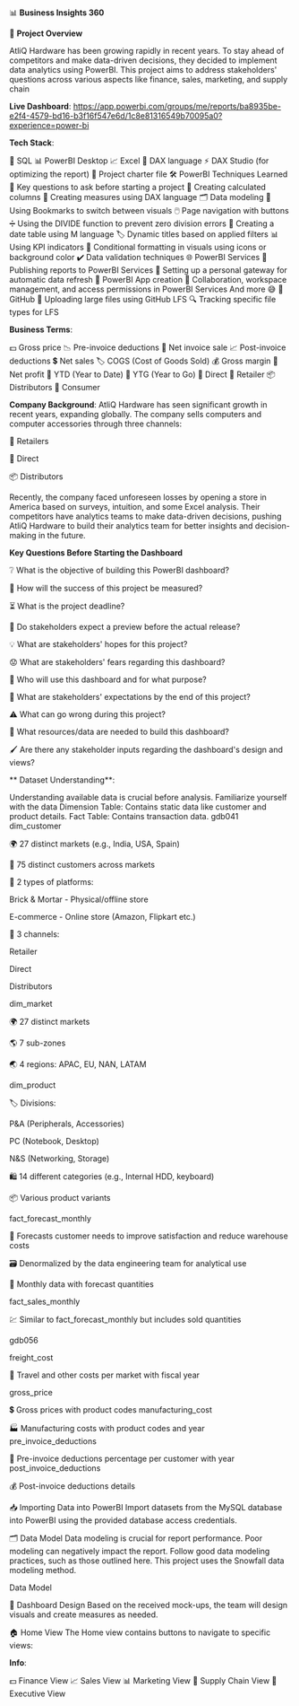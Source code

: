 📊 **Business Insights 360**

🌟 **Project Overview**

AtliQ Hardware has been growing rapidly in recent years. To stay ahead of competitors and make data-driven decisions, they decided to implement data analytics using PowerBI. This project aims to address stakeholders' questions across various aspects like finance, sales, marketing, and supply chain

**Live Dashboard**: https://app.powerbi.com/groups/me/reports/ba8935be-e2f4-4579-bd16-b3f16f547e6d/1c8e81316549b70095a0?experience=power-bi

**Tech Stack**:

🐬 SQL
📊 PowerBI Desktop
📈 Excel
🧮 DAX language
⚡ DAX Studio (for optimizing the report)
📜 Project charter file
🛠️ PowerBI Techniques Learned
🧠 Key questions to ask before starting a project
🧮 Creating calculated columns
🔢 Creating measures using DAX language
🗂️ Data modeling
📑 Using Bookmarks to switch between visuals
🖱️ Page navigation with buttons
➗ Using the DIVIDE function to prevent zero division errors
📅 Creating a date table using M language
🏷️ Dynamic titles based on applied filters
📊 Using KPI indicators
🎨 Conditional formatting in visuals using icons or background color
✔️ Data validation techniques
🌐 PowerBI Services
🚀 Publishing reports to PowerBI Services
🔄 Setting up a personal gateway for automatic data refresh
📱 PowerBI App creation
🤝 Collaboration, workspace management, and access permissions in PowerBI Services
And more 😅
🐙 GitHub
📂 Uploading large files using GitHub LFS
🔍 Tracking specific file types for LFS


**Business Terms**:

💵 Gross price
📉 Pre-invoice deductions
🧾 Net invoice sale
📈 Post-invoice deductions
💲 Net sales
🏷️ COGS (Cost of Goods Sold)
💰 Gross margin
💸 Net profit
📆 YTD (Year to Date)
📅 YTG (Year to Go)
🛒 Direct
🏬 Retailer
📦 Distributors
👥 Consumer


**Company Background**:
AtliQ Hardware has seen significant growth in recent years, expanding globally. The company sells computers and computer accessories through three channels:

🏬 Retailers

🛒 Direct

📦 Distributors

Recently, the company faced unforeseen losses by opening a store in America based on surveys, intuition, and some Excel analysis. Their competitors have analytics teams to make data-driven decisions, pushing AtliQ Hardware to build their analytics team for better insights and decision-making in the future.

 **Key Questions Before Starting the Dashboard**

❔ What is the objective of building this PowerBI dashboard?

📏 How will the success of this project be measured?

⏳ What is the project deadline?

👀 Do stakeholders expect a preview before the actual release?

💡 What are stakeholders' hopes for this project?

😟 What are stakeholders' fears regarding this dashboard?

👥 Who will use this dashboard and for what purpose?

🎯 What are stakeholders' expectations by the end of this project?

⚠️ What can go wrong during this project?

📄 What resources/data are needed to build this dashboard?

🖌️ Are there any stakeholder inputs regarding the dashboard's design and views?


** Dataset Understanding**:

Understanding available data is crucial before analysis. Familiarize yourself with the data
Dimension Table: Contains static data like customer and product details.
Fact Table: Contains transaction data.
gdb041
dim_customer

🌍 27 distinct markets (e.g., India, USA, Spain)

👥 75 distinct customers across markets

🏢 2 types of platforms:

 Brick & Mortar - Physical/offline store
 
 E-commerce - Online store (Amazon, Flipkart etc.)

🛒 3 channels:

 Retailer
 
 Direct
 
 Distributors
 
dim_market


🌍 27 distinct markets

🌎 7 sub-zones

🌏 4 regions: APAC, EU, NAN, LATAM

dim_product


🏷️ Divisions:

 P&A (Peripherals, Accessories)
 
 PC (Notebook, Desktop)
 
 N&S (Networking, Storage)

🛍️ 14 different categories (e.g., Internal HDD, keyboard)

📦 Various product variants

fact_forecast_monthly

🔮 Forecasts customer needs to improve satisfaction and reduce warehouse costs

🗃️ Denormalized by the data engineering team for analytical use

📅 Monthly data with forecast quantities

fact_sales_monthly

💹 Similar to fact_forecast_monthly but includes sold quantities

gdb056

freight_cost

🚚 Travel and other costs per market with fiscal year

gross_price

💲 Gross prices with product codes
manufacturing_cost

🏭 Manufacturing costs with product codes and year
pre_invoice_deductions

💸 Pre-invoice deductions percentage per customer with year
post_invoice_deductions

💰 Post-invoice deductions details

📥 Importing Data into PowerBI
Import datasets from the MySQL database into PowerBI using the provided database access credentials.

🗂️ Data Model
Data modeling is crucial for report performance. Poor modeling can negatively impact the report. Follow good data modeling practices, such as those outlined here. This project uses the Snowfall data modeling method.

Data Model

🎨 Dashboard Design
Based on the received mock-ups, the team will design visuals and create measures as needed.

🏠 Home View
The Home view contains buttons to navigate to specific views:


**Info**:

💵 Finance View
📈 Sales View
📊 Marketing View
🚚 Supply Chain View
👔 Executive View


